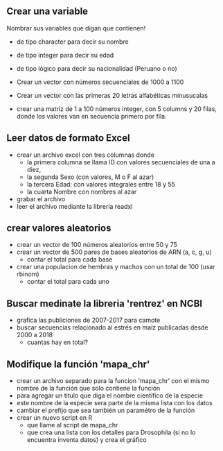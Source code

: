 ## Crear una variable 

Nombrar sus variables que digan que contienen!

- de tipo character para decir su nombre
- de tipo integer para decir su edad
- de tipo lógico para decir su nacionalidad (Peruano o no)

- Crear un vector con números secuenciales de 1000 a 1100
- Crear un vector con las primeras 20 letras alfabéticas minusucalas

- crear una matriz de 1 a 100 números integer, con 5 columns y 20 filas,
  donde los valores van en secuencia primero por fila.
  
## Leer datos de formato Excel

- crear un archivo excel con tres columnas donde 
  - la primera columna se llama ID con valores secuenciales de una a diez, 
  - la segunda Sexo (con valores, M o F al azar)
  - la tercera Edad: con valores integrales entre 18 y 55
  - la cuarta Nombre con nombres al azar
- grabar el archivo 
- leer el archivo mediante la libreria readxl

## crear valores aleatorios

- crear un vector de 100 números aleatorios entre 50 y 75
- crear un vector de 500 pares de bases aleatorios de ARN (a, c, g, u)
  - contar el total para cada base
- crear una populacion de hembras y machos con un total de 100 (usar rbinom)
  - contar el total para cada uno

## Buscar medinate la libreria 'rentrez' en NCBI

- grafica las publiciones de 2007-2017 para camote
- buscar secuencias relacionado al estrés en maíz publicadas desde 2000 a 2018
  - cuantas hay en total?


## Modifique la función 'mapa_chr' 

- crear un archivo separado para la funcion 'mapa_chr' con el mismo nombre de la función que solo contiene la función
- para agregar un titulo que diga el nombre científico de la especie
- este nombre de la especie sera parte de la misma lista con los datos
- cambiar el prefijo que sea también un paramétro de la función
- crear un nuevo script en R
  - que llame al script de mapa_chr
  - que crea una lista con los detalles para Drosophila (si no lo encuentra
    inventa datos) y crea el gráfico

